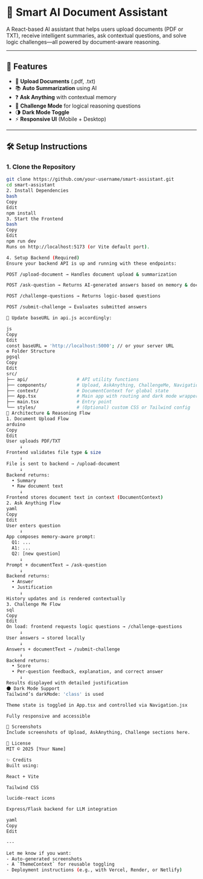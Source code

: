 # 🧠 Smart AI Document Assistant

A React-based AI assistant that helps users upload documents (PDF or TXT), receive intelligent summaries, ask contextual questions, and solve logic challenges—all powered by document-aware reasoning.

---

## 🚀 Features

- 📄 **Upload Documents** (.pdf, .txt)
- 📚 **Auto Summarization** using AI
- ❓ **Ask Anything** with contextual memory
- 🧩 **Challenge Mode** for logical reasoning questions
- 🌗 **Dark Mode Toggle**
- ⚡ **Responsive UI** (Mobile + Desktop)

---

## 🛠️ Setup Instructions

### 1. Clone the Repository

```bash
git clone https://github.com/your-username/smart-assistant.git
cd smart-assistant
2. Install Dependencies
bash
Copy
Edit
npm install
3. Start the Frontend
bash
Copy
Edit
npm run dev
Runs on http://localhost:5173 (or Vite default port).

4. Setup Backend (Required)
Ensure your backend API is up and running with these endpoints:

POST /upload-document → Handles document upload & summarization

POST /ask-question → Returns AI-generated answers based on memory & document

POST /challenge-questions → Returns logic-based questions

POST /submit-challenge → Evaluates submitted answers

🔗 Update baseURL in api.js accordingly:

js
Copy
Edit
const baseURL = 'http://localhost:5000'; // or your server URL
⚙️ Folder Structure
pgsql
Copy
Edit
src/
├── api/                  # API utility functions
├── components/           # Upload, AskAnything, ChallengeMe, Navigation, etc.
├── context/              # DocumentContext for global state
├── App.tsx               # Main app with routing and dark mode wrapper
├── main.tsx              # Entry point
└── styles/               # (Optional) custom CSS or Tailwind config
🧠 Architecture & Reasoning Flow
1. Document Upload Flow
arduino
Copy
Edit
User uploads PDF/TXT
     ↓
Frontend validates file type & size
     ↓
File is sent to backend → /upload-document
     ↓
Backend returns:
  • Summary
  • Raw document text
     ↓
Frontend stores document text in context (DocumentContext)
2. Ask Anything Flow
yaml
Copy
Edit
User enters question
     ↓
App composes memory-aware prompt:
  Q1: ...
  A1: ...
  Q2: [new question]
     ↓
Prompt + documentText → /ask-question
     ↓
Backend returns:
  • Answer
  • Justification
     ↓
History updates and is rendered contextually
3. Challenge Me Flow
sql
Copy
Edit
On load: frontend requests logic questions → /challenge-questions
     ↓
User answers → stored locally
     ↓
Answers + documentText → /submit-challenge
     ↓
Backend returns:
  • Score
  • Per-question feedback, explanation, and correct answer
     ↓
Results displayed with detailed justification
🌑 Dark Mode Support
Tailwind’s darkMode: 'class' is used

Theme state is toggled in App.tsx and controlled via Navigation.jsx

Fully responsive and accessible

📸 Screenshots
Include screenshots of Upload, AskAnything, Challenge sections here.

📄 License
MIT © 2025 [Your Name]

✨ Credits
Built using:

React + Vite

Tailwind CSS

lucide-react icons

Express/Flask backend for LLM integration

yaml
Copy
Edit

---

Let me know if you want:
- Auto-generated screenshots
- A `ThemeContext` for reusable toggling
- Deployment instructions (e.g., with Vercel, Render, or Netlify)
